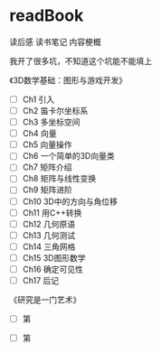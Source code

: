 # readBook
读后感 读书笔记 内容梗概

我开了很多坑，不知道这个坑能不能填上


《3D数学基础：图形与游戏开发》  
  - [ ] Ch1 引入  
  - [ ] Ch2 笛卡尔坐标系  
  - [ ] Ch3 多坐标空间  
  - [ ] Ch4 向量  
  - [ ] Ch5 向量操作  
  - [ ] Ch6 一个简单的3D向量类  
  - [ ] Ch7 矩阵介绍  
  - [ ] Ch8 矩阵与线性变换  
  - [ ] Ch9 矩阵进阶  
  - [ ] Ch10 3D中的方向与角位移  
  - [ ] Ch11 用C++转换  
  - [ ] Ch12 几何原语  
  - [ ] Ch13 几何测试  
  - [ ] Ch14 三角网格  
  - [ ] Ch15 3D图形数学  
  - [ ] Ch16 确定可见性  
  - [ ] Ch17 后记  
  
《研究是一门艺术》  
  - [ ] 第  
  - [ ] 第  

  
  


